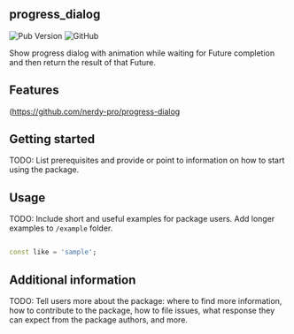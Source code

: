 ## progress_dialog

![Pub Version](https://img.shields.io/pub/v/progress_dialog)
![GitHub](https://img.shields.io/github/license/nerdy-pro/progress_dialog)

Show progress dialog with animation while waiting for Future completion and then return the result of that Future.

## Features
(https://github.com/nerdy-pro/progress-dialog

## Getting started

TODO: List prerequisites and provide or point to information on how to
start using the package.

## Usage

TODO: Include short and useful examples for package users. Add longer examples
to `/example` folder.

```dart

const like = 'sample';
```

## Additional information

TODO: Tell users more about the package: where to find more information, how to
contribute to the package, how to file issues, what response they can expect
from the package authors, and more.
